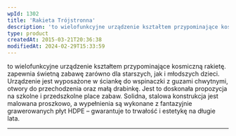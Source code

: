 ```yaml
---
wpId: 1302
title: 'Rakieta Trójstronna'
description: 'to wielofunkcyjne urządzenie kształtem przypominające kosmiczną rakietę. zapewnia świetną zabawę zarówno dla starszych, jak i młodszych dzieci. Urządzenie jest wyposażone w ściankę do wspinaczki z guzami chwytnymi, otwory do przechodzenia oraz małą drabinkę. Jest to doskonała propozycja na szkolne i przedszkolne place zabaw. Solidna, stalowa konstrukcja jest malowana proszkowo, a wypełnienia są wykonane z fantazyjnie ...'
type: product
createdAt: 2015-03-21T20:36:38
modifiedAt: 2024-02-29T15:33:59
---
```



to wielofunkcyjne urządzenie kształtem przypominające kosmiczną rakietę. zapewnia świetną zabawę zarówno dla starszych, jak i młodszych dzieci. Urządzenie jest wyposażone w ściankę do wspinaczki z guzami chwytnymi, otwory do przechodzenia oraz małą drabinkę. Jest to doskonała propozycja na szkolne i przedszkolne place zabaw. Solidna, stalowa konstrukcja jest malowana proszkowo, a wypełnienia są wykonane z fantazyjnie grawerowanych płyt HDPE – gwarantuje to trwałość i estetykę na długie lata.

* * *